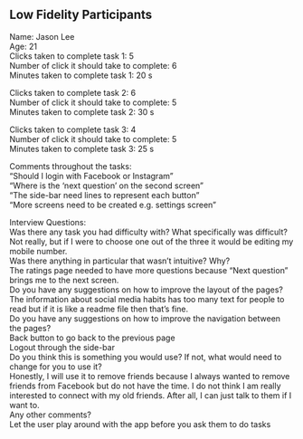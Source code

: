 ## Low Fidelity Participants  
Name: Jason Lee  
Age: 21    
Clicks taken to complete task 1: 5  
Number of click it should take to complete: 6  
Minutes taken to complete task 1: 20 s  

Clicks taken to complete task 2: 6  
Number of click it should take to complete: 5  
Minutes taken to complete task 2: 30 s  

Clicks taken to complete task 3: 4  
Number of click it should take to complete: 5  
Minutes taken to complete task 3: 25 s  

Comments throughout the tasks:  
“Should I login with Facebook or Instagram”   
“Where is the ‘next question’ on the second screen”  
“The side-bar need lines to represent each button”  
“More screens need to be created e.g. settings screen”  

Interview Questions:  
Was there any task you had difficulty with? What specifically was difficult?  
Not really, but if I were to choose one out of the three it would be editing my mobile number.   
Was there anything in particular that wasn’t intuitive? Why?  
The ratings page needed to have more questions because “Next question” brings me to the next screen.   
Do you have any suggestions on how to improve the layout of the pages?  
The information about social media habits has too many text for people to read but if it is like a readme file then that’s fine.   
Do you have any suggestions on how to improve the navigation between the pages?  
Back button to go back to the previous page  
Logout through the side-bar    
Do you think this is something you would use? If not, what would need to change for you to use it?  
Honestly, I will use it to remove friends because I always wanted to remove friends from Facebook but do not have the time. I do not think I am really interested to connect with my old friends. After all, I can just talk to them if I want to.   
Any other comments?  
Let the user play around with the app before you ask them to do tasks  

